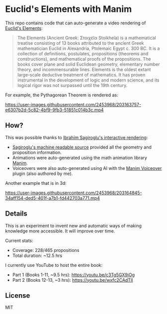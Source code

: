 # Euclid's Elements with Manim

This repo contains code that can auto-generate a video rendering of [Euclid's Elements](https://en.wikipedia.org/wiki/Euclid%27s_Elements):

> The Elements (Ancient Greek: Στοιχεῖα Stoikheîa) is a mathematical treatise consisting of 13 books attributed to the ancient Greek mathematician Euclid in Alexandria, Ptolemaic Egypt c. 300 BC. It is a collection of definitions, postulates, propositions (theorems and constructions), and mathematical proofs of the propositions. The books cover plane and solid Euclidean geometry, elementary number theory, and incommensurable lines. Elements is the oldest extant large-scale deductive treatment of mathematics. It has proven instrumental in the development of logic and modern science, and its logical rigor was not surpassed until the 19th century.

For example, the Pythagorean Theorem is rendered as:

https://user-images.githubusercontent.com/2453968/203163757-e6307b2d-5c82-4bf9-9fb3-51851c014b3c.mp4

## How?

This was possible thanks to [Ibrahim Sagiroglu's interactive rendering](https://elements.canberead.com/):

- [Sagiroglu's machine readable source](https://github.com/ibrahimsag/canberead) provided all the geometry and proposition information.
- Animations were auto-generated using the math animation library [Manim](https://manim.community).
- Voiceovers were also auto-generated using AI with the [Manim Voiceover](https://voiceover.manim.community) plugin (also authored by me).

Another example that is in 3d:

https://user-images.githubusercontent.com/2453968/203164845-34aff154-ded5-401f-a7b1-fd442703a771.mp4

## Details

This is an experiment to invent new and automatic ways of making knowledge more accessible. It will improve over time.

Current stats:

- Coverage: 228/465 propositions
- Total duration: ~12.5 hrs

I currently use YouTube to host the entire book:

- Part 1 (Books 1-11, ~9.5 hrs): https://youtu.be/c3Tg5GX9jOg
- Part 2 (Books 12-13, ~3 hrs): https://youtu.be/wxfc2CAdTlI

## License

MIT
